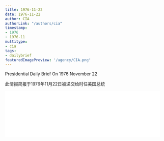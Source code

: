 ```yaml
---
title: 1976-11-22
date: 1976-11-22
author: CIA 
authorLink: "/authors/cia"
timestamp: 
- 1976
- 1976-11
multitype: 
- cia
tags: 
- dailybrief
featuredImagePreview: '/agency/CIA.png'
---
```



Presidential Daily Brief On 1976 November 22

此情报简报于1976年11月22日被递交给时任美国总统

<!--more-->





<div id="over" style="width:100%; overflow:hidden"> <iframe id="sFrame" name="sFrame" frameborder="no" border="0"  allowfullscreen marginwidth="0" scrolling="no" src = " /CIA/1976-11-22.html "  style = " position:absulute; width: 806px; top: 300;" > </iframe> </div>